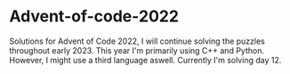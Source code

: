 # Advent-of-code-2022
Solutions for Advent of Code 2022, I will continue solving the puzzles throughout early 2023.
This year I'm primarily using C++ and Python. However, I might use a third language aswell. 
Currently I'm solving day 12. 
